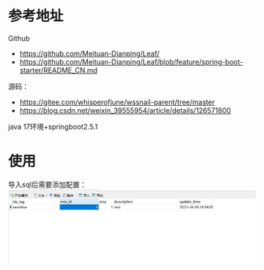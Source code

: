 # 参考地址
Github
- https://github.com/Meituan-Dianping/Leaf/
- https://github.com/Meituan-Dianping/Leaf/blob/feature/spring-boot-starter/README_CN.md

源码：
- https://gitee.com/whisperofjune/wssnail-parent/tree/master
- https://blog.csdn.net/weixin_39555954/article/details/126571800

java 17环境+springboot2.5.1
# 使用
导入sql后需要添加配置：
![](img/配置key.jpg)




